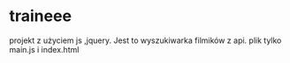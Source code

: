 # traineee
projekt z użyciem js ,jquery.
Jest to wyszukiwarka filmików z api.
plik tylko main.js i index.html

